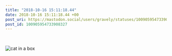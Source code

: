 ```yaml
---
title: "2018-10-16 15:11:18.44"
date: 2018-10-16 15:11:18.44 +00
post_uri: https://mastodon.social/users/gravely/statuses/100905954733908327
post_id: 100905954733908327
---
```

​


![cat in a box](/images/7180697.jpeg)

